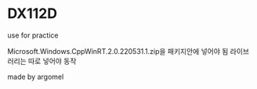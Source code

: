 # DX112D

use for practice

Microsoft.Windows.CppWinRT.2.0.220531.1.zip을 패키지안에 넣어야 됨
라이브러리는 따로 넣어야 동작

made by argomel
